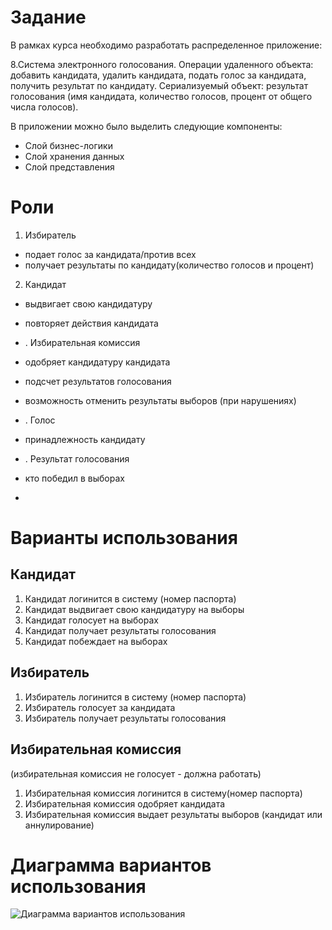 # Задание
В рамках курса  необходимо разработать распределенное приложение:

8.Система электронного голосования. 
Операции удаленного объекта: добавить кандидата, удалить кандидата, подать голос за кандидата, получить результат по кандидату. 
Сериализуемый объект: результат голосования (имя кандидата, количество голосов, процент от общего числа голосов).


В приложении можно было выделить следующие компоненты:

* Слой бизнес-логики
* Слой хранения данных
* Слой представления

# Роли
1. Избиратель
 * подает голос за кандидата/против всех
 * получает результаты по кандидату(количество голосов и процент)

2. Кандидат
 * выдвигает свою кандидатуру
 * повторяет действия кандидата
 
* . Избирательная комиссия
 * одобряет кандидатуру кандидата
 * подсчет результатов голосования
 * возможность отменить результаты выборов (при нарушениях)

* . Голос
 * принадлежность кандидату

* . Результат голосования
 * кто победил в выборах
 * 

# Варианты использования

## Кандидат
1. Кандидат логинится в систему (номер паспорта)
2. Кандидат выдвигает свою кандидатуру на выборы
3. Кандидат голосует на выборах
4. Кандидат получает результаты голосования
5. Кандидат побеждает на выборах



## Избиратель
1. Избиратель логинится в систему (номер паспорта)
2. Избиратель голосует за кандидата
3. Избиратель получает результаты голосования

## Избирательная комиссия 
(избирательная комиссия не голосует - должна работать)

1. Избирательная комиссия логинится в систему(номер паспорта)
2. Избирательная комиссия одобряет кандидата
3. Избирательная комиссия выдает результаты выборов (кандидат или аннулирование)

# Диаграмма вариантов использования
![Диаграмма вариантов использования](https://github.com/Murashko-Denis/System-of-vote/blob/master/classes.png)